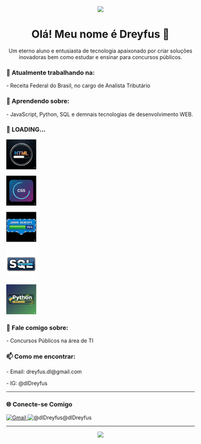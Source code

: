 <div id="header" align="center">
  <img src="https://media.giphy.com/media/M9gbBd9nbDrOTu1Mqx/giphy.gif" width="100"/>
  <h1>Olá! Meu nome é Dreyfus 👋</h1>
  <p>Um eterno aluno e entusiasta de tecnologia apaixonado por criar soluções inovadoras bem como estudar e ensinar para concursos públicos.</p>
</div>

<div align="left">
  <h3>🔭 Atualmente trabalhando na:</h3>
  <p>- Receita Federal do Brasil, no cargo de Analista Tributário</p>
  <h3>🌱 Aprendendo sobre:</h3>
  <p>- JavaScript, Python, SQL e demnais tecnologias de desenvolvimento WEB.</p>
    <h3>🌱 LOADING...</h3>
  <p><img src="https://github.com/dlDreyfus/imagens/blob/master/HTML_Gemini_Generated.png" width="80"></p>
  <p><img src="https://github.com/dlDreyfus/imagens/blob/master/CSS_Gemini_Generated.png" width="80"></p>
  <p><img src="https://github.com/dlDreyfus/imagens/blob/master/JAVASCRIPT_Gemini_Generated.png" width="80"></p>
  <p><img src="https://github.com/dlDreyfus/imagens/blob/master/SQL_Gemini_Generated.png" width="80"></p>
  <p><img src="https://github.com/dlDreyfus/imagens/blob/master/PYTHON_Gemini_Generated.png" width="80"></p>
  <h3>💬 Fale comigo sobre:</h3>
  <p>- Concursos Públicos na área de TI</p>
  <h3>📫 Como me encontrar:</h3>
  <p>- Email: dreyfus.dl@gmail.com</p>
  <p>- IG: @dlDreyfus</p>
</div>

---


### 🌐 Conecte-se Comigo

  <a href="mailto:dreyfus.dl@gmail.com">
    <img src="https://img.shields.io/badge/Gmail-D14836?style=for-the-badge&logo=gmail&logoColor=white" alt="Gmail">
  </a>

  <a>
  <img src="https://img.shields.io/badge/Instagram-E4405F?style=for-the-badge&logo=instagram&logoColor=white" alt="@dlDreyfus">@dlDreyfus
  </a>
</p>

---

<div id="header" align="center">
  <img src="https://media.giphy.com/media/f9XgHHnPnDjOF1hWpl/giphy.gif" width="150"/>
 
</div>
